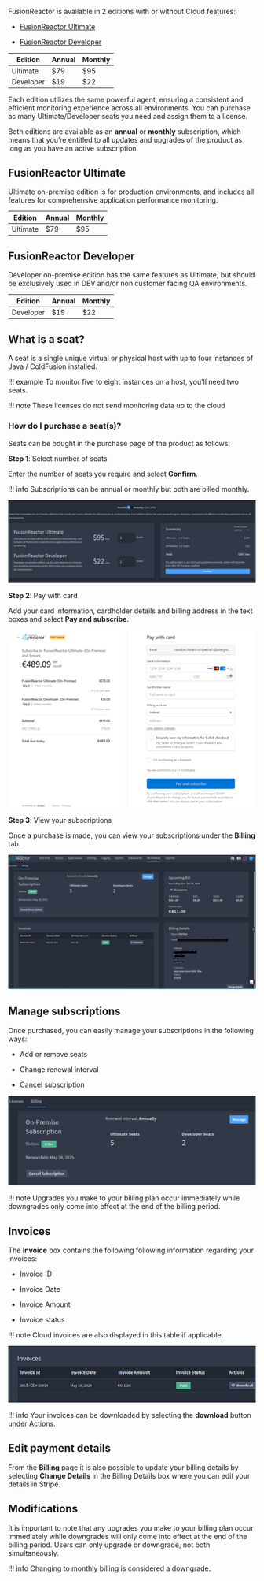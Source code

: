 
FusionReactor is available in 2 editions with or without Cloud features:

* [FusionReactor Ultimate](/frdocs/Admin-and-data/Billing/On-Premise/billing/#fusionreactor-ultimate)

* [FusionReactor Developer](/frdocs/Admin-and-data/Billing/On-Premise/billing/#fusionreactor-developer)

|**Edition**| **Annual** | **Monthly** | 
|------------ | ------------- | ------------ | 
| Ultimate | $79 | $95 |
| Developer | $19 | $22 |

Each edition utilizes the same powerful agent, ensuring a consistent and efficient monitoring experience across all environments. You can purchase as many Ultimate/Developer seats you need and assign them to a license.

Both editions are available as an **annual** or **monthly** subscription, which means that you’re entitled to all updates and upgrades of the product as long as you have an active subscription.


## FusionReactor Ultimate

Ultimate on-premise edition is for production environments, and includes all features for comprehensive application performance monitoring.

|**Edition**| **Annual** | **Monthly** | 
|------------ | ------------- | ------------ | 
| Ultimate | $79 | $95 |

## FusionReactor Developer

Developer on-premise edition has the same features as Ultimate, but should be exclusively used in DEV and/or non customer facing QA environments.

|**Edition**| **Annual** | **Monthly** | 
|------------ | ------------- | ------------ | 
| Developer | $19 | $22 |


## What is a seat? 

A seat is a single unique virtual or physical host with up to four instances of Java / ColdFusion installed. 

!!! example
    To monitor five to eight instances on a host, you'll need two seats.

!!! note
    These licenses do not send monitoring data up to the cloud

### How do I purchase a seat(s)?

Seats can be bought in the purchase page of the product as follows:

**Step 1**: Select number of seats

Enter the number of seats you require and select **Confirm**.

!!! info 
    Subscriptions can be annual or monthly but both are billed monthly. 

![!Screenshot](../../Billing/On-Premise/seatsbuy.png)

**Step 2**: Pay with card

Add your card information, cardholder details and billing address in the text boxes and select **Pay and subscribe**.

![!Screenshot](../../Billing/On-Premise//ccard.png)

**Step 3**: View your subscriptions

Once a purchase is made, you can view your subscriptions under the **Billing** tab.

![!Screenshot](../../Billing/On-Premise//billingsub.png)


## Manage subscriptions

Once purchased, you can easily manage your subscriptions in the following ways:

* Add or remove seats

* Change renewal interval

* Cancel subscription

![!Screenshot](../../Billing/On-Premise//manage.png)

!!! note
    Upgrades you make to your billing plan occur immediately while downgrades only come into effect at the end of the billing period. 


## Invoices

The **Invoice** box contains the following following information regarding your invoices:

* Invoice ID

* Invoice Date

* Invoice Amount

* Invoice status

!!! note
    Cloud invoices are also displayed in this table if applicable.  

![!Screenshot](../../Billing/On-Premise//invoice.png)

!!! info 
    Your invoices can be downloaded by selecting the **download** button under Actions.


## Edit payment details

From the **Billing** page it is also possible to update your billing details by selecting **Change Details** in the Billing Details box where you can edit your details in Stripe. 





## Modifications

It is important to note that any upgrades you make to your billing plan occur immediately while downgrades will only come into effect at the end of the billing period. Users can only upgrade or downgrade, not both simultaneously. 

!!! info
    Changing to monthly billing is considered a downgrade.

